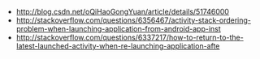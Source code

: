 - http://blog.csdn.net/oQiHaoGongYuan/article/details/51746000
- http://stackoverflow.com/questions/6356467/activity-stack-ordering-problem-when-launching-application-from-android-app-inst
- http://stackoverflow.com/questions/6337217/how-to-return-to-the-latest-launched-activity-when-re-launching-application-afte
